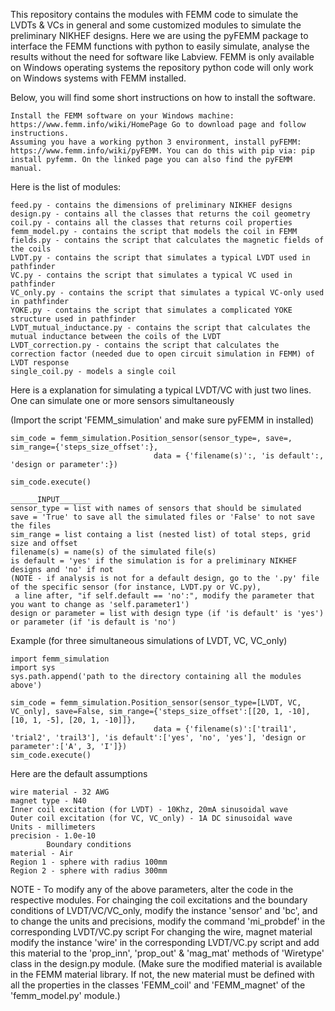 
This repository contains the modules with FEMM code to simulate the LVDTs & VCs in general and some customized modules to simulate the preliminary NIKHEF designs.
Here we are using the pyFEMM package to interface the FEMM functions with python to easily simulate, analyse the results without the need for software like Labview. FEMM is only available on Windows operating systems the repository python code will only work on Windows systems with FEMM installed.

Below, you will find some short instructions on how to install the software. 

    Install the FEMM software on your Windows machine: https://www.femm.info/wiki/HomePage Go to download page and follow instructions.
    Assuming you have a working python 3 environment, install pyFEMM: https://www.femm.info/wiki/pyFEMM. You can do this with pip via: pip install pyfemm. On the linked page you can also find the pyFEMM manual.

Here is the list of modules:

    feed.py - contains the dimensions of preliminary NIKHEF designs
    design.py - contains all the classes that returns the coil geometry
    coil.py - contains all the classes that returns coil properties  
    femm_model.py - contains the script that models the coil in FEMM
    fields.py - contains the script that calculates the magnetic fields of the coils
    LVDT.py - contains the script that simulates a typical LVDT used in pathfinder
    VC.py - contains the script that simulates a typical VC used in pathfinder
    VC_only.py - contains the script that simulates a typical VC-only used in pathfinder
    YOKE.py - contains the script that simulates a complicated YOKE structure used in pathfinder
    LVDT_mutual_inductance.py - contains the script that calculates the mutual inductance between the coils of the LVDT
    LVDT_correction.py - contains the script that calculates the correction factor (needed due to open circuit simulation in FEMM) of LVDT response  
    single_coil.py - models a single coil

Here is a explanation for simulating a typical LVDT/VC with just two lines. One can simulate one or more sensors simultaneously

(Import the script 'FEMM_simulation' and make sure pyFEMM in installed)

    sim_code = femm_simulation.Position_sensor(sensor_type=, save=, sim_range={'steps_size_offset':},
                                    data = {'filename(s)':, 'is default':, 'design or parameter':})

    sim_code.execute()

    ______INPUT_______
    sensor_type = list with names of sensors that should be simulated
    save = 'True' to save all the simulated files or 'False' to not save the files
    sim_range = list containg a list (nested list) of total steps, grid size and offset
    filename(s) = name(s) of the simulated file(s) 
    is default = 'yes' if the simulation is for a preliminary NIKHEF designs and 'no' if not
    (NOTE - if analysis is not for a default design, go to the '.py' file of the specific sensor (for instance, LVDT.py or VC.py), 
     a line after, "if self.default == 'no':", modify the parameter that you want to change as 'self.parameter1')
    design or parameter = list with design type (if 'is default' is 'yes') or parameter (if 'is default is 'no')

Example (for three simultaneous simulations of LVDT, VC, VC_only)

    import femm_simulation
    import sys
    sys.path.append('path to the directory containing all the modules above')

    sim_code = femm_simulation.Position_sensor(sensor_type=[LVDT, VC, VC_only], save=False, sim_range={'steps_size_offset':[[20, 1, -10], [10, 1, -5], [20, 1, -10]]},
                                    data = {'filename(s)':['trail1', 'trial2', 'trail3'], 'is default':['yes', 'no', 'yes'], 'design or parameter':['A', 3, 'I']})
    sim_code.execute() 
    
Here are the default assumptions

    wire material - 32 AWG
    magnet type - N40
    Inner coil excitation (for LVDT) - 10Khz, 20mA sinusoidal wave
    Outer coil excitation (for VC, VC_only) - 1A DC sinusoidal wave
    Units - millimeters
    precision - 1.0e-10
            Boundary conditions 
    material - Air
    Region 1 - sphere with radius 100mm
    Region 2 - sphere with radius 300mm
NOTE - To modify any of the above parameters, alter the code in the respective modules. 
For chainging the coil excitations and the boundary conditions of LVDT/VC/VC_only, modify the instance 'sensor' and 'bc', and to change the units and precisions, modify the command 'mi_probdef' in the corresponding LVDT/VC.py script 
For changing the wire, magnet material modify the instance 'wire' in the corresponding LVDT/VC.py script and add this material to the 'prop_inn', 'prop_out' & 'mag_mat' methods of 'Wiretype' class in the design.py module. 
(Make sure the modified material is available in the FEMM material library. If not, the new material must be defined with all the properties in the classes 'FEMM_coil' and 'FEMM_magnet' of the 'femm_model.py' module.)
    